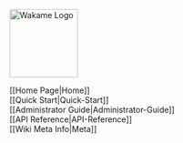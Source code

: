 <span class="float-right"><img src="/axsh/wakame-vdc/wiki/images/wakame-logo.png" alt="Wakame Logo" width="120" height="120"></span>
  
[[Home Page|Home]]   
[[Quick Start|Quick-Start]]   
[[Administrator Guide|Administrator-Guide]]   
[[API Reference|API-Reference]]   
[[Wiki Meta Info|Meta]]   
